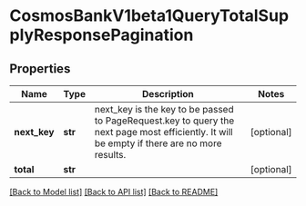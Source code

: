# CosmosBankV1beta1QueryTotalSupplyResponsePagination

## Properties
Name | Type | Description | Notes
------------ | ------------- | ------------- | -------------
**next_key** | **str** | next_key is the key to be passed to PageRequest.key to query the next page most efficiently. It will be empty if there are no more results. | [optional] 
**total** | **str** |  | [optional] 

[[Back to Model list]](../README.md#documentation-for-models) [[Back to API list]](../README.md#documentation-for-api-endpoints) [[Back to README]](../README.md)

